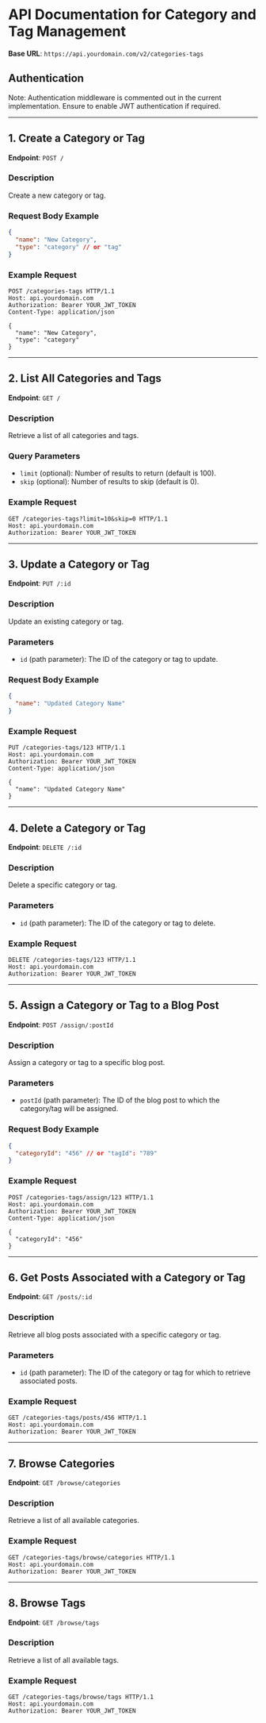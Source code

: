 # API Documentation for Category and Tag Management

**Base URL**: `https://api.yourdomain.com/v2/categories-tags`

## Authentication

Note: Authentication middleware is commented out in the current implementation. Ensure to enable JWT authentication if required.

---

## **1. Create a Category or Tag**

**Endpoint**: `POST /`

### Description

Create a new category or tag.

### Request Body Example

```json
{
  "name": "New Category",
  "type": "category" // or "tag"
}
```

### Example Request

```http
POST /categories-tags HTTP/1.1
Host: api.yourdomain.com
Authorization: Bearer YOUR_JWT_TOKEN
Content-Type: application/json

{
  "name": "New Category",
  "type": "category"
}
```

---

## **2. List All Categories and Tags**

**Endpoint**: `GET /`

### Description

Retrieve a list of all categories and tags.

### Query Parameters

- `limit` (optional): Number of results to return (default is 100).
- `skip` (optional): Number of results to skip (default is 0).

### Example Request

```http
GET /categories-tags?limit=10&skip=0 HTTP/1.1
Host: api.yourdomain.com
Authorization: Bearer YOUR_JWT_TOKEN
```

---

## **3. Update a Category or Tag**

**Endpoint**: `PUT /:id`

### Description

Update an existing category or tag.

### Parameters

- `id` (path parameter): The ID of the category or tag to update.

### Request Body Example

```json
{
  "name": "Updated Category Name"
}
```

### Example Request

```http
PUT /categories-tags/123 HTTP/1.1
Host: api.yourdomain.com
Authorization: Bearer YOUR_JWT_TOKEN
Content-Type: application/json

{
  "name": "Updated Category Name"
}
```

---

## **4. Delete a Category or Tag**

**Endpoint**: `DELETE /:id`

### Description

Delete a specific category or tag.

### Parameters

- `id` (path parameter): The ID of the category or tag to delete.

### Example Request

```http
DELETE /categories-tags/123 HTTP/1.1
Host: api.yourdomain.com
Authorization: Bearer YOUR_JWT_TOKEN
```

---

## **5. Assign a Category or Tag to a Blog Post**

**Endpoint**: `POST /assign/:postId`

### Description

Assign a category or tag to a specific blog post.

### Parameters

- `postId` (path parameter): The ID of the blog post to which the category/tag will be assigned.

### Request Body Example

```json
{
  "categoryId": "456" // or "tagId": "789"
}
```

### Example Request

```http
POST /categories-tags/assign/123 HTTP/1.1
Host: api.yourdomain.com
Authorization: Bearer YOUR_JWT_TOKEN
Content-Type: application/json

{
  "categoryId": "456"
}
```

---

## **6. Get Posts Associated with a Category or Tag**

**Endpoint**: `GET /posts/:id`

### Description

Retrieve all blog posts associated with a specific category or tag.

### Parameters

- `id` (path parameter): The ID of the category or tag for which to retrieve associated posts.

### Example Request

```http
GET /categories-tags/posts/456 HTTP/1.1
Host: api.yourdomain.com
Authorization: Bearer YOUR_JWT_TOKEN
```

---

## **7. Browse Categories**

**Endpoint**: `GET /browse/categories`

### Description

Retrieve a list of all available categories.

### Example Request

```http
GET /categories-tags/browse/categories HTTP/1.1
Host: api.yourdomain.com
Authorization: Bearer YOUR_JWT_TOKEN
```

---

## **8. Browse Tags**

**Endpoint**: `GET /browse/tags`

### Description

Retrieve a list of all available tags.

### Example Request

```http
GET /categories-tags/browse/tags HTTP/1.1
Host: api.yourdomain.com
Authorization: Bearer YOUR_JWT_TOKEN
```
